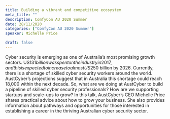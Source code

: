 ```yaml
---
title: Building a vibrant and competitive ecosystem
meta_title: ""
description: ComfyCon AU 2020 Summer
date: 28/11/2020
categories: ["ComfyCon AU 2020 Summer"]
speaker: Michelle Price 

draft: false
---
```

Cyber security is emerging as one of Australia’s most promising growth sectors. US$131 billion was spent on the industry in 2017, and this is expected to increase to almost US$250 billion by 2026.
Currently, there is a shortage of skilled cyber security workers around the world. AustCyber’s projections suggest that in Australia this shortage could reach 18,000 within the next decade. So, what are we doing at AustCyber to build a pipeline of skilled cyber security professionals? How are we supporting startups and scale-ups to grow?
In this talk, AustCyber’s CEO Michelle Price shares practical advice about how to grow your business. She also provides information about pathways and opportunities for those interested in establishing a career in the thriving Australian cyber security sector.

